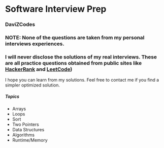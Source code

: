 # Software Interview Prep
### DaviZCodes

### NOTE: None of the questions are taken from my personal interviews experiences. 
### I will never disclose the solutions of my real interviews. These are all practice questions obtained from public sites like [HackerRank](https://www.hackerrank.com/dashboard) and [LeetCode](https://leetcode.com))

I hope you can learn from my solutions. Feel free to contact me if you find a simpler optimized solution. 

##### Topics
+ Arrays
+ Loops
+ Sort
+ Two Pointers
+ Data Structures
+ Algorithms
+ Runtime/Memory 

